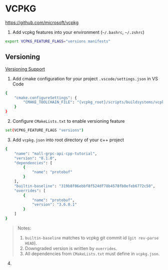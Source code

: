 # VCPKG 

https://github.com/microsoft/vcpkg

1. Add vcpkg features into your environment (`~/.bashrc`, `~/.zshrc`)

```bash
export VCPKG_FEATURE_FLAGS="versions manifests"
```

## Versioning 

[Versioning Support](https://devblogs.microsoft.com/cppblog/take-control-of-your-vcpkg-dependencies-with-versioning-support/)

1. Add cmake configuration for your project `.vscode/settings.json` in VS Code 

```bash
{
    "cmake.configureSettings": {
        "CMAKE_TOOLCHAIN_FILE": "{vcpkg_root}/scripts/buildsystems/vcpkg.cmake"
    }
}
```

2. Configure `CMakeLists.txt` to enable versioning feature 

```bash
set(VCPKG_FEATURE_FLAGS "versions")
```

3. Add `vcpkg.json` into root directory of your c++ project

```bash 
{
    "name": "mall-grpc-api-cpp-tutorial",
    "version": "0.1.0", 
    "dependencies": [
        {
            "name": "protobuf"
        }
    ],
    "builtin-baseline": "319b8f06ebbf8f524df78b4578fb0efeb6772c50",
    "overrides": [
        {
            "name": "protobuf", 
            "version": "3.6.0.1"
        }
    ]
}
```
> Notes: 
> 1. `builtin-baseline` matches to vcpkg git commit id (`git rev-parse HEAD`). 
> 2. Downgraded version is written by `overrides`.
> 3. All dependencies from `CMakeLists.txt` must define in `vcpkg.json`.

4. 